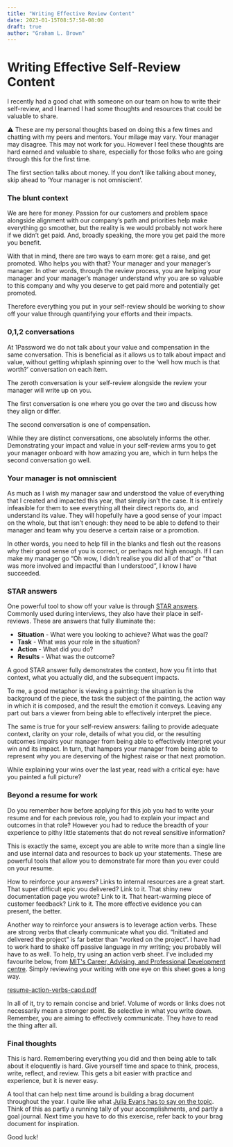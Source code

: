```yaml
---
title: "Writing Effective Review Content"
date: 2023-01-15T08:57:58-08:00
draft: true
author: "Graham L. Brown"
---
```


# Writing Effective Self-Review Content

I recently had a good chat with someone on our team on how to write their self-review, and I learned I had some thoughts and resources that could be valuable to share. 

<aside>
⚠️ These are my personal thoughts based on doing this a few times and chatting with my peers and mentors. Your milage may vary. Your manager may disagree. This may not work for you. However I feel these thoughts are hard earned and valuable to share, especially for those folks who are going through this for the first time.

The first section talks about money. If you don’t like talking about money, skip ahead to 'Your manager is not omniscient'.

</aside>

### The blunt context

We are here for money. Passion for our customers and problem space alongside alignment with our company’s path and priorities help make everything go smoother, but the reality is we would probably not work here if we didn’t get paid. And, broadly speaking, the more you get paid the more you benefit.

With that in mind, there are two ways to earn more: get a raise, and get promoted. Who helps you with that? Your manager and your manager’s manager. In other words, through the review process, you are helping your manager and your manager’s manager understand why you are so valuable to this company and why you deserve to get paid more and potentially get promoted. 

Therefore everything you put in your self-review should be working to show off your value through quantifying your efforts and their impacts. 

### 0,1,2 conversations

At 1Password we do not talk about your value and compensation in the same conversation. This is beneficial as it allows us to talk about impact and value, without getting whiplash spinning over to the ‘well how much is that worth?’ conversation on each item. 

The zeroth conversation is your self-review alongside the review your manager will write up on you. 

The first conversation is one where you go over the two and discuss how they align or differ.

The second conversation is one of compensation.

While they are distinct conversations, one absolutely informs the other. Demonstrating your impact and value in your self-review arms you to get your manager onboard with how amazing you are, which in turn helps the second conversation go well.

### Your manager is not omniscient

As much as I wish my manager saw and understood the value of everything that I created and impacted this year, that simply isn’t the case. It is entirely infeasible for them to see everything all their direct reports do, and understand its value. They will hopefully have a good sense of your impact on the whole, but that isn’t enough: they need to be able to defend to their manager and team why you deserve a certain raise or a promotion.

In other words, you need to help fill in the blanks and flesh out the reasons why their good sense of you is correct, or perhaps not high enough. If I can make my manager go “Oh wow, I didn’t realise you did all of that” or “that was more involved and impactful than I understood”, I know I have succeeded.

### STAR answers

One powerful tool to show off your value is through [STAR answers](https://en.wikipedia.org/wiki/Situation,_task,_action,_result). Commonly used during interviews, they also have their place in self-reviews. These are answers that fully illuminate the:

- **Situation** - What were you looking to achieve? What was the goal?
- **Task** - What was your role in the situation?
- **Action** - What did you do?
- **Results** - What was the outcome?

A good STAR answer fully demonstrates the context, how you fit into that context, what you actually did, and the subsequent impacts. 

To me, a good metaphor is viewing a painting: the situation is the background of the piece, the task the subject of the painting, the action way in which it is composed, and the result the emotion it conveys. Leaving any part out bars a viewer from being able to effectively interpret the piece. 

The same is true for your self-review answers: failing to provide adequate context, clarity on your role, details of what you did, or the resulting outcomes impairs your manager from being able to effectively interpret your win and its impact. In turn, that hampers your manager from being able to represent why you are deserving of the highest raise or that next promotion.

While explaining your wins over the last year, read with a critical eye: have you painted a full picture?

### Beyond a resume for work

Do you remember how before applying for this job you had to write your resume and for each previous role, you had to explain your impact and outcomes in that role? However you had to reduce the breadth of your experience to pithy little statements that do not reveal sensitive information?

This is exactly the same, except you are able to write more than a single line and use internal data and resources to back up your statements. These are powerful tools that allow you to demonstrate far more than you ever could on your resume. 

How to reinforce your answers? Links to internal resources are a great start. That super difficult epic you delivered? Link to it. That shiny new documentation page you wrote? Link to it. That heart-warming piece of customer feedback? Link to it. The more effective evidence you can present, the better. 

Another way to reinforce your answers is to leverage action verbs. These are strong verbs that clearly communicate what you did. “Initiated and delivered the project” is far better than “worked on the project”. I have had to work hard to shake off passive language in my writing; you probably will have to as well. To help, try using an action verb sheet. I’ve included my favourite below, from [MIT's Career, Advising, and Professional Development centre](https://capd.mit.edu/). Simply reviewing your writing with one eye on this sheet goes a long way. 

[resume-action-verbs-capd.pdf](./files/resume-action-verbs-capd.pdf)

In all of it, try to remain concise and brief. Volume of words or links does not necessarily mean a stronger point. Be selective in what you write down. Remember, you are aiming to effectively communicate. They have to read the thing after all.

### Final thoughts

This is hard. Remembering everything you did and then being able to talk about it eloquently is hard. Give yourself time and space to think, process, write, reflect, and review. This gets a bit easier with practice and experience, but it is never easy.

A tool that can help next time around is building a brag document throughout the year. I quite like what [Julia Evans has to say on the topic](https://jvns.ca/blog/brag-documents/). Think of this as partly a running tally of your accomplishments, and partly a goal journal. Next time you have to do this exercise, refer back to your brag document for inspiration. 

Good luck!